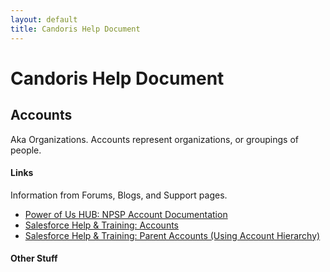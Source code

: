```yaml
---
layout: default
title: Candoris Help Document
---
```


# Candoris Help Document

## Accounts
Aka Organizations. Accounts represent organizations, or groupings of people.

#### Links
Information from Forums, Blogs, and Support pages.
* [Power of Us HUB: NPSP Account Documentation](https://powerofus.force.com/articles/Resource/NPSP-What-is-an-Account-Model)  
* [Salesforce Help & Training: Accounts](https://help.salesforce.com/HTViewHelpDoc?id=accounts.htm)  
* [Salesforce Help & Training: Parent Accounts (Using Account Hierarchy)](https://help.salesforce.com/HTViewHelpDoc?id=account_parent.htm)  


#### Other Stuff
